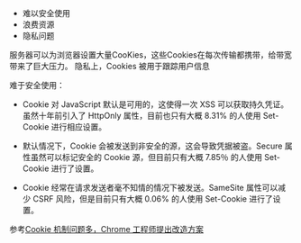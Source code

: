 

+ 难以安全使用
+ 浪费资源
+ 隐私问题

服务器可以为浏览器设置大量CooKies，这些Cookies在每次传输都携带，给带宽带来了巨大压力。
隐私上，Cookies 被用于跟踪用户信息

难于安全使用：
+ Cookie 对 JavaScript 默认是可用的，这使得一次 XSS 可以获取持久凭证。虽然十年前引入了 HttpOnly 属性，目前也只有大概 8.31% 的人使用 Set-Cookie 进行相应设置。

+ 默认情况下，Cookie 会被发送到非安全的源，这会导致凭据被盗。Secure 属性虽然可以标记安全的 Cookie 源，但目前只有大概 7.85％ 的人使用 Set-Cookie 进行了设置。

+ Cookie 经常在请求发送者毫不知情的情况下被发送。SameSite 属性可以减少 CSRF 风险，但是目前只有大概 0.06% 的人使用 Set-Cookie 进行了设置。


参考[Cookie 机制问题多，Chrome 工程师提出改造方案](https://www.oschina.net/news/99542/tightening-http-state-management?from=20180902)









